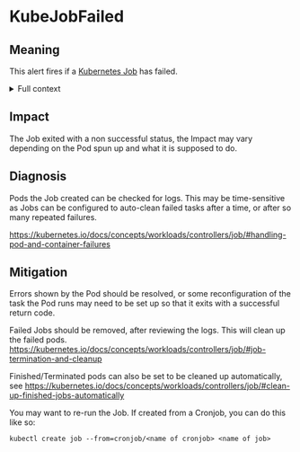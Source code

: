 # KubeJobFailed

## Meaning

This alert fires if a [Kubernetes Job](https://kubernetes.io/docs/concepts/workloads/controllers/job/) has failed.  

<details>
<summary>Full context</summary>

  These Jobs may be spawned by a [Kubernetes CronJob](https://kubernetes.io/docs/concepts/workloads/controllers/cron-jobs/), or created as one-off tasks. 

</details>

## Impact

The Job exited with a non successful status, the Impact may vary depending on the Pod spun up and what it is supposed to do. 

## Diagnosis

Pods the Job created can be checked for logs.  This may be time-sensitive as Jobs can be configured to auto-clean failed tasks after a time, or after so many repeated failures. 

https://kubernetes.io/docs/concepts/workloads/controllers/job/#handling-pod-and-container-failures

## Mitigation

Errors shown by the Pod should be resolved, or some reconfiguration of the task the Pod runs may need to be set up so that it exits with a successful return code. 

Failed Jobs should be removed, after reviewing the logs.  This will clean up the failed pods.  https://kubernetes.io/docs/concepts/workloads/controllers/job/#job-termination-and-cleanup

Finished/Terminated pods can also be set to be cleaned up automatically, see https://kubernetes.io/docs/concepts/workloads/controllers/job/#clean-up-finished-jobs-automatically

You may want to re-run the Job.  If created from a Cronjob, you can do this like so:
  
    kubectl create job --from=cronjob/<name of cronjob> <name of job>

